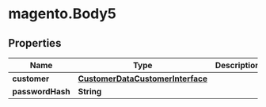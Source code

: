 # magento.Body5

## Properties
Name | Type | Description | Notes
------------ | ------------- | ------------- | -------------
**customer** | [**CustomerDataCustomerInterface**](CustomerDataCustomerInterface.md) |  | 
**passwordHash** | **String** |  | [optional] 


